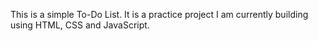 This is a simple To-Do List. It is a practice project I am currently building using HTML, CSS and JavaScript.

